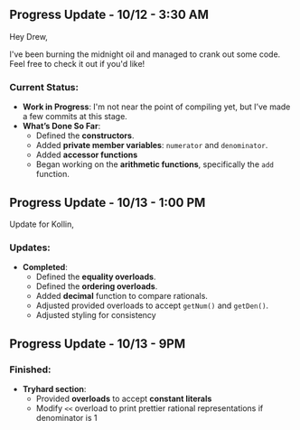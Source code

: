 ## Progress Update - 10/12 - 3:30 AM

Hey Drew,

I've been burning the midnight oil and managed to crank out some code. Feel free to check it out if you'd like! 

### Current Status:
- **Work in Progress**: I'm not near the point of compiling yet, but I’ve made a few commits at this stage.
- **What’s Done So Far**:
  - Defined the **constructors**.
  - Added **private member variables**: `numerator` and `denominator`.
  - Added **accessor functions**
  - Began working on the **arithmetic functions**, specifically the `add` function.

## Progress Update - 10/13 - 1:00 PM

Update for Kollin,

### Updates:
- **Completed**:
  - Defined the **equality overloads**.
  - Defined the **ordering overloads**.
  - Added **decimal** function to compare rationals.
  - Adjusted provided overloads to accept `getNum()` and `getDen()`.
  - Adjusted styling for consistency

## Progress Update - 10/13 - 9PM

 ### Finished:
 - **Tryhard section**:
   - Provided **overloads** to accept **constant literals**
   - Modify `<<` overload to print prettier rational representations if denominator is 1
